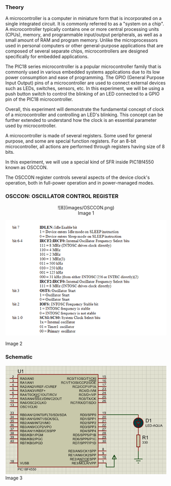 ### Theory

A microcontroller is a computer in miniature form that is incorporated on a single integrated circuit. It is commonly referred to as a "system on a chip". A microcontroller typically contains one or more central processing units (CPUs), memory, and programmable input/output peripherals, as well as a small amount of RAM and program memory. Unlike the microprocessors used in personal computers or other general-purpose applications that are composed of several separate chips, microcontrollers are designed specifically for embedded applications.

The PIC18 series microcontroller is a popular microcontroller family that is commonly used in various embedded systems applications due to its low power consumption and ease of programming. The GPIO (General Purpose Input Output) pins of a microcontroller are used to connect external devices such as LEDs, switches, sensors, etc. In this experiment, we will be using a push button switch to control the blinking of an LED connected to a GPIO pin of the PIC18 microcontroller.

Overall, this experiment will demonstrate the fundamental concept of clock of a microcontroller and controlling an LED's blinking. This concept can be further extended to understand how the clock is an essential parameter used by microcontroller.

A microcontroller is made of several registers. Some used for general purpose, and some are special function registers. For an 8-bit microcontroller, all actions are performed through registers having size of 8 bits.

In this experiment, we will use a special kind of SFR inside PIC18f4550 known as OSCCON.

The OSCCON register controls several aspects of the device clock's operation, both in full-power operation and in power-managed modes.

### OSCCON: OSCILLATOR CONTROL REGISTER

<center> ![8](images/OSCCON.png) </center>

<center> Image 1 </center>

![*](images/table1.png)

Image 2


### Schematic

![*](images/LEC_Puch_button_sinking1.png)
Image 3
